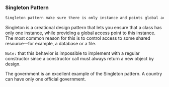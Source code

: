 ### Singleton Pattern

```markdown
Singleton pattern make sure there is only instance and points global access to it. 
```
Singleton is a creational design pattern that lets you ensure that a class has only one instance, 
while providing a global access point to this instance. The most common reason for this is to control access 
to some shared resource—for example, a database or a file.

`Note:` that this behavior is impossible to implement with a regular constructor since a constructor call must always
return a new object by design.

The government is an excellent example of the Singleton pattern. A country can have only one official government. 